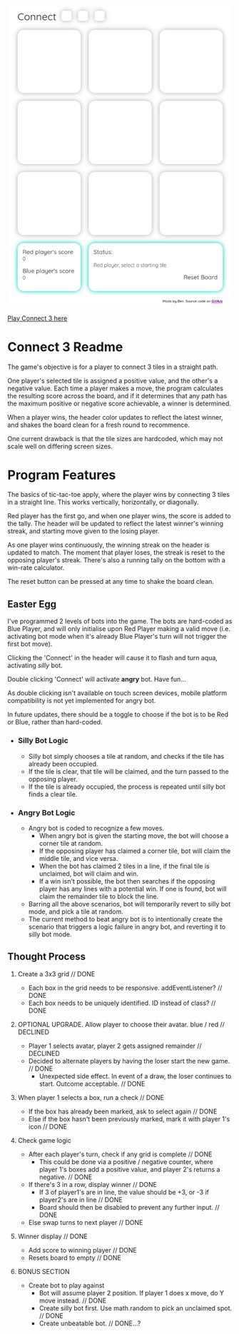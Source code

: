 ![Connect 3](images/Connect3.png "Connect 3 UI")

[Play Connect 3 here](https://benhpoh.github.io/Connect3/)

# Connect 3 Readme

The game's objective is for a player to connect 3 tiles in a straight path. 

One player's selected tile is assigned a positive value, and the other's a negative value. Each time a player makes a move, the program calculates the resulting score across the board, and if it determines that any path has the maximum positive or negative score achievable, a winner is determined.

When a player wins, the header color updates to reflect the latest winner, and shakes the board clean for a fresh round to recommence.

One current drawback is that the tile sizes are hardcoded, which may not scale well on differing screen sizes.

# Program Features

The basics of tic-tac-toe apply, where the player wins by connecting 3 tiles in a straight line. This works vertically, horizontally, or diagonally.

Red player has the first go, and when one player wins, the score is added to the tally. The header will be updated to reflect the latest winner's winning streak, and starting move given to the losing player.

As one player wins continuously, the winning streak on the header is updated to match. The moment that player loses, the streak is reset to the opposing player's streak. There's also a running tally on the bottom with a win-rate calculator.

The reset button can be pressed at any time to shake the board clean.

## Easter Egg

I've programmed 2 levels of bots into the game. The bots are hard-coded as Blue Player, and will only initialise upon Red Player making a valid move (i.e. activating bot mode when it's already Blue Player's turn will not trigger the first bot move).

Clicking the 'Connect' in the header will cause it to flash and turn aqua, activating _silly_ bot.

Double clicking 'Connect' will activate **angry** bot. Have fun...

As double clicking isn't available on touch screen devices, mobile platform compatibility is not yet implemented for angry bot.

In future updates, there should be a toggle to choose if the bot is to be Red or Blue, rather than hard-coded.

- ### Silly Bot Logic
    - Silly bot simply chooses a tile at random, and checks if the tile has already been occupied.
    - If the tile is clear, that tile will be claimed, and the turn passed to the opposing player.
    - If the tile is already occupied, the process is repeated until silly bot finds a clear tile.

- ### Angry Bot Logic
    - Angry bot is coded to recognize a few moves. 
        - When angry bot is given the starting move, the bot will choose a corner tile at random.
        - If the opposing player has claimed a corner tile, bot will claim the middle tile, and vice versa.
        - When the bot has claimed 2 tiles in a line, if the final tile is unclaimed, bot will claim and win.
        - If a win isn't possible, the bot then searches if the opposing player has any lines with a potential win. If one is found, bot will claim the remainder tile to block the line.
    - Barring all the above scenarios, bot will temporarily revert to silly bot mode, and pick a tile at random.
    - The current method to beat angry bot is to intentionally create the scenario that triggers a logic failure in angry bot, and reverting it to silly bot mode.

## Thought Process

1. Create a 3x3 grid // DONE
    - Each box in the grid needs to be responsive. addEventListener? // DONE
     - Each box needs to be uniquely identified. ID instead of class? // DONE

2. OPTIONAL UPGRADE. Allow player to choose their avatar. blue / red  // DECLINED
     - Player 1 selects avatar, player 2 gets assigned remainder // DECLINED
     - Decided to alternate players by having the loser start the new game. // DONE
          - Unexpected side effect. In event of a draw, the loser continues to start. Outcome acceptable. // DONE

3. When player 1 selects a box, run a check // DONE
    - If the box has already been marked, ask to select again // DONE
    - Else if the box hasn't been previously marked, mark it with player 1's icon // DONE

4. Check game logic
    - After each player's turn, check if any grid is complete // DONE
        - This could be done via a positive / negative counter, where player 1's boxes add a positive value, and player 2's returns a negative. // DONE
    - If there's 3 in a row, display winner // DONE
        - If 3 of player1's are in line, the value should be +3, or -3 if player2's are in line // DONE
        - Board should then be disabled to prevent any further input. // DONE
    - Else swap turns to next player // DONE

5. Winner display // DONE
    - Add score to winning player // DONE
    - Resets board to empty // DONE

6. BONUS SECTION
    - Create bot to play against
        - Bot will assume player 2 position. If player 1 does x move, do Y move instead. // DONE
        - Create silly bot first. Use math.random to pick an unclaimed spot. // DONE
        - Create unbeatable bot. // DONE...?